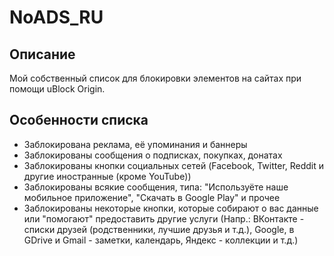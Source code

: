 # NoADS_RU
## Описание
Мой собственный список для блокировки элементов на сайтах при помощи uBlock Origin.
## Особенности списка
* Заблокирована реклама, её упоминания и баннеры
* Заблокированы сообщения о подписках, покупках, донатах
* Заблокированы кнопки социальных сетей (Facebook, Twitter, Reddit и другие иностранные (кроме YouTube))
* Заблокированы всякие сообщения, типа: "Используёте наше мобильное приложение", "Скачать в Google Play" и прочее
* Заблокированы некоторые кнопки, которые собирают о вас данные или "помогают" предоставить другие услуги (Напр.: ВКонтакте - списки друзей (родственники, лучшие друзья и т.д.), Google, в GDrive и Gmail - заметки, календарь, Яндекс - коллекции и т.д.)
